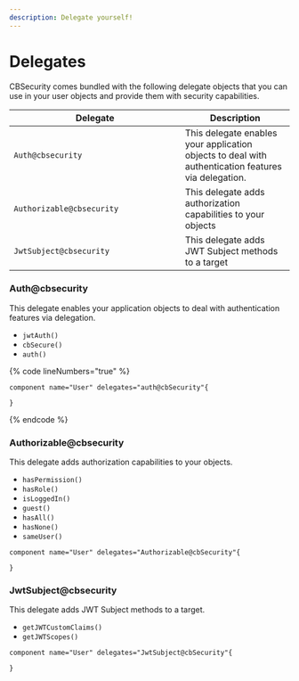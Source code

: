 ```yaml
---
description: Delegate yourself!
---
```


# Delegates

CBSecurity comes bundled with the following delegate objects that you can use in your user objects and provide them with security capabilities.

<table><thead><tr><th width="292">Delegate</th><th>Description</th></tr></thead><tbody><tr><td><code>Auth@cbsecurity</code></td><td>This delegate enables your application objects to deal with authentication features via delegation.</td></tr><tr><td><code>Authorizable@cbsecurity</code></td><td>This delegate adds authorization capabilities to your objects</td></tr><tr><td><code>JwtSubject@cbsecurity</code></td><td>This delegate adds JWT Subject methods to a target</td></tr></tbody></table>

### Auth@cbsecurity

This delegate enables your application objects to deal with authentication features via delegation.

* `jwtAuth()`
* `cbSecure()`
* `auth()`

{% code lineNumbers="true" %}
```cfscript
component name="User" delegates="auth@cbSecurity"{

}
```
{% endcode %}

### Authorizable@cbsecurity

This delegate adds authorization capabilities to your objects.

* `hasPermission()`
* `hasRole()`
* `isLoggedIn()`
* `guest()`
* `hasAll()`
* `hasNone()`
* `sameUser()`

```cfscript
component name="User" delegates="Authorizable@cbSecurity"{

}
```

### JwtSubject@cbsecurity

This delegate adds JWT Subject methods to a target.

* `getJWTCustomClaims()`
* `getJWTScopes()`

```cfscript
component name="User" delegates="JwtSubject@cbSecurity"{

}
```
